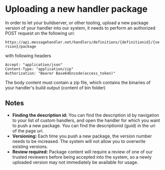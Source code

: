# Uploading a new handler package 

In order to let your buildserver, or other tooling, upload a new package version of your handler into our system, it needs to perform an authorized POST request on the following uri:

`https://api.messagehandler.net/handlers/definitions/{definitionid}/{version}/package`

with following headers

<!-- start of code block -->
 
	Accept: "application/json"
	Content-Type: "application/zip"
	Authorization: "Bearer Base64Encode(access_token)"
    
<!-- end of code block -->

The body content must contain a zip file, which contains the binaries of your handler's build output (content of bin folder)

## Notes

* **Finding the description id:** You can find the description id by navigation to your list of custom handlers, and open the handler for which you want to push a new package. You can find the descriptionid (guid) in the uri of the page uri.
* **Versioning:** Each time you push a new package, the version number needs to be increased. The system will not allow you to overwrite existing versions.
* **Review required:** Package content will require a review of one of our trusted reviewers before being accepted into the system, so a newly uploaded version may not immediately be available for usage.



